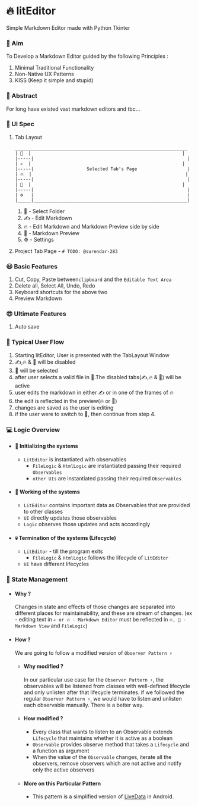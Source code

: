 # 🔥 litEditor

Simple Markdown Editor made with Python Tkinter

### 🚀 Aim

To Develop a Markdown Editor guided by the following Principles :

1. Minimal Traditional Functionality
1. Non-Native UX Patterns
1. KISS (Keep it simple and stupid)

### 🌌 Abstract

For long have existed vast markdown editors and tbc...

### 🍧 UI Spec

1. Tab Layout
   ```
   _________________________________________________________________
   | 📁  |                                                         |
   |-----|                                                          |
   | ✍  |                                                         |
   |-----|                    Selected Tab's Page                   |
   | 🔥  |                                                          |
   |-----|                                                          |
   | 👀  |                                                         | 
   |-----|                                                          |
   | ⚙   |                                                          |
   |_____|__________________________________________________________|
   ```
    1. 📁 - Select Folder
    1. ✍ - Edit Markdown
    1. 🔥 - Edit Markdown and Markdown Preview side by side
    1. 👀 - Markdown Preview
    1. ⚙ - Settings


2. Project Tab Page - ```# TODO: @surendar-283```

### 😃 Basic Features

1. Cut, Copy, Paste between```clipboard``` and the ```Editable Text Area```
1. Delete all, Select All, Undo, Redo
1. Keyboard shortcuts for the above two
1. Preview Markdown

### 😎 Ultimate Features

1. Auto save

### 🌊 Typical User Flow

1. Starting litEditor, User is presented with the TabLayout Window
2. ✍,🔥 & 👀 will be disabled
3. 📁 will be selected
4. after user selects a valid file in 📁.The disabled tabs(✍,🔥 & 👀) will be active
5. user edits the markdown in either ✍ or in one of the frames of 🔥
6. the edit is reflected in the preview(🔥 or 👀)
7. changes are saved as the user is editing
8. if the user were to switch to 📁, then continue from step 4.

### 💻 Logic Overview

- #### 👶 Initializing the systems
    - ```LitEditor``` is instantiated with observables
        - ```FileLogic``` & ```HtmlLogic``` are instantiated passing their required ```Observables```
        - ```other UIs``` are instantiated passing their required ```Observables```
- #### 👨‍ Working of the systems
    - ```LitEditor``` contains important data as Observables that are provided to other classes
    - ```UI``` directly updates those observables
    - ```Logic``` observes those updates and acts accordingly
- #### 💀 Termination of the systems (Lifecycle)
    - ```LitEditor``` - till the program exits
        - ```FileLogic``` & ```HtmlLogic``` follows the lifecycle of ```LitEditor```
    - ```UI``` have different lifecycles

### 🧩 State Management

- #### Why ?
  Changes in state and effects of those changes are separated into different places for maintainability, and these are
  stream of changes.
  (ex - editing text in ```✍ or 🔥 - Markdown Editor``` must be reflected in ```🔥, 👀 - Markdown View```
  and ```FileLogic```)

- #### How ?
  We are going to follow a modified version of ```Observer Pattern ⚡```
    - #### Why modified ?
      In our particular use case for the ```Observer Pattern ⚡```, the observables will be listened from classes with
      well-defined lifecycle and only unlisten after that lifecycle terminates. if we followed the
      regular ```Observer Pattern ⚡```, we would have to listen and unlisten each observable manually. There is a better
      way.

    - #### How modified ?
        - Every class that wants to listen to an Observable extends ```Lifecycle``` that maintains whether it is active
          as a boolean
        - ```Observable``` provides observe method that takes a ```Lifecycle``` and a function as argument
        - When the value of the ```Observable``` changes, iterate all the observers, remove observers which are not
          active and notify only the active observers

    - #### More on this Particular Pattern
        - This pattern is a simplified version
          of [LiveData](https://developer.android.com/topic/libraries/architecture/livedata) in Android.   